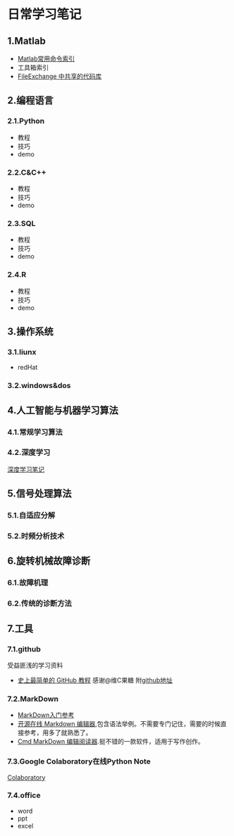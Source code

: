 # 日常学习笔记

## 1.Matlab
* [Matlab常用命令索引](https://github.com/hustcxl/CXL_Notes/blob/master/MATLAB/Common_Command_Notes.md)
* 工具箱索引
* [FileExchange 中共享的代码库](https://github.com/hustcxl/CXL_Notes/blob/master/MATLAB/FileExchangeLibList.md)

## 2.编程语言
### 2.1.Python
* 教程
* 技巧
* demo

### 2.2.C&C++
* 教程
* 技巧
* demo

### 2.3.SQL
* 教程
* 技巧
* demo

### 2.4.R
* 教程
* 技巧
* demo

## 3.操作系统
### 3.1.liunx
* redHat

### 3.2.windows&dos

## 4.人工智能与机器学习算法
### 4.1.常规学习算法

### 4.2.深度学习
[深度学习笔记](https://github.com/hustcxl/CXL_Notes/blob/master/DeepLearning/DLNotes.md)

## 5.信号处理算法
### 5.1.自适应分解

### 5.2.时频分析技术

## 6.旋转机械故障诊断
### 6.1.故障机理
### 6.2.传统的诊断方法
## 7.工具
### 7.1.github
受益匪浅的学习资料
* [史上最简单的 GitHub 教程](https://blog.csdn.net/qq_35246620/article/details/66973794) 感谢@维C果糖 附[github地址](https://github.com/guobinhit)
### 7.2.MarkDown
* [MarkDown入门参考](http://itmyhome.com/markdown/article/syntax/headers.html)
* [开源在线 Markdown 编辑器](https://pandao.github.io/editor.md/index.html),包含语法举例。不需要专门记住，需要的时候直接参考，用多了就熟悉了。
* [Cmd MarkDown 编辑阅读器](https://www.zybuluo.com/mdeditor).挺不错的一款软件，适用于写作创作。
### 7.3.Google Colaboratory在线Python Note
  [Colaboratory](https://colab.research.google.com/notebooks/welcome.ipynb#scrollTo=5fCEDCU_qrC0)
### 7.4.office
* word
* ppt
* excel
